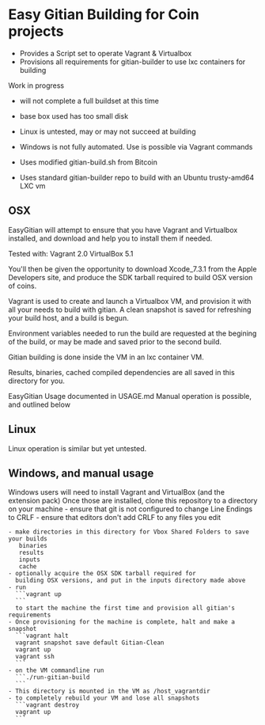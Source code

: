 # Easy Gitian Building for Coin projects

 - Provides a Script set to operate Vagrant & Virtualbox
 - Provisions all requirements for gitian-builder to use lxc containers for building


Work in progress 
 - will not complete a full buildset at this time
 - base box used has too small disk
 - Linux is untested, may or may not succeed at building 
 - Windows is not fully automated. Use is possible via
   Vagrant commands 

 - Uses modified gitian-build.sh from Bitcoin
 - Uses standard gitian-builder repo to build with an Ubuntu trusty-amd64 LXC vm

## OSX 
 EasyGitian will attempt to ensure that you have Vagrant and Virtualbox 
 installed, and download and help you to install them if needed. 
 
 Tested with:
 Vagrant 2.0 
 VirtualBox 5.1

 You'll then be given the opportunity to download Xcode_7.3.1 from 
 the Apple Developers site, and produce the SDK tarball required to 
 build OSX version of coins.

 Vagrant is used to create and launch a Virtualbox VM, and provision it 
 with all your needs to build with gitian. A clean snapshot is saved for refreshing 
 your build host, and a build is begun. 

 Environment variables needed to run the build are requested at the begining of the build,
 or may be made and saved prior to the second build. 
 
 Gitian building is done inside the VM in an lxc container VM.

 Results, binaries, cached compiled dependencies are all saved in this directory for you.
 
 EasyGitian Usage documented in USAGE.md
 Manual operation is possible, and outlined below

## Linux 
 Linux operation is similar but yet untested. 

## Windows, and manual usage
   Windows users will need to install Vagrant and VirtualBox (and the extension pack) 
   Once those are installed, clone this repository to a directory on your machine
    - ensure that git is not configured to change Line Endings to CRLF 
    - ensure that editors don't add CRLF to any files you edit
   
    - make directories in this directory for Vbox Shared Folders to save your builds
       binaries
       results
       inputs
       cache
    - optionally acquire the OSX SDK tarball required for 
      building OSX versions, and put in the inputs directory made above
    - run
      ```vagrant up
      ```
      to start the machine the first time and provision all gitian's requirements
    - Once provisioning for the machine is complete, halt and make a snapshot
      ```vagrant halt
      vagrant snapshot save default Gitian-Clean
      vagrant up
      vagrant ssh
      ```
    - on the VM commandline run
      ```./run-gitian-build
      ```
    - This directory is mounted in the VM as /host_vagrantdir 
    - to completely rebuild your VM and lose all snapshots
      ```vagrant destroy
      vagrant up
      ```
    
 
